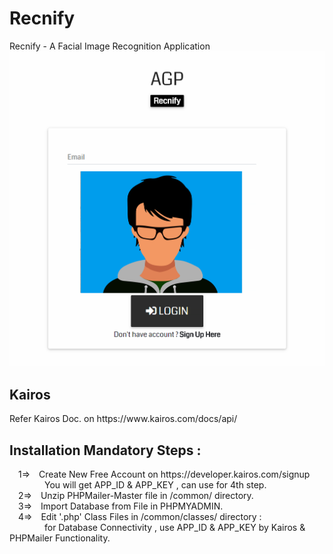 # Recnify
Recnify - A Facial Image Recognition Application
![alt text](https://github.com/adi987123/Recnify/blob/master/images/git-main.jpg)
<h2>Kairos</h2>
Refer Kairos Doc. on https://www.kairos.com/docs/api/
<h2>Installation Mandatory Steps :</h2>
&emsp;1=>&emsp;Create New Free Account on https://developer.kairos.com/signup<br>
&emsp;&emsp;&emsp;&emsp;You will get APP_ID & APP_KEY , can use for 4th step.<br>
&emsp;2=>&emsp;Unzip PHPMailer-Master file in /common/ directory.<br>
&emsp;3=>&emsp;Import Database from File in PHPMYADMIN.<br>
&emsp;4=>&emsp;Edit '.php' Class Files in /common/classes/ directory :<br>
&emsp;&emsp;&emsp;&emsp;for Database Connectivity , use APP_ID & APP_KEY by Kairos & PHPMailer Functionality.
